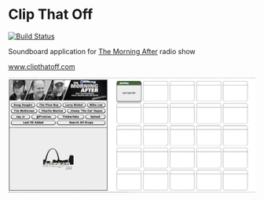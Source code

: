 # Clip That Off
[![Build Status](https://travis-ci.org/DustyShap/clipthatoff.svg?branch=master)](https://travis-ci.org/DustyShap/clipthatoffgi)

Soundboard application for [The Morning After](http://insidestl.com/radio-shows/the-morning-after) radio show

www.clipthatoff.com


![Clip That Off](clipthatoff/static/img/clipthatoff.png)
